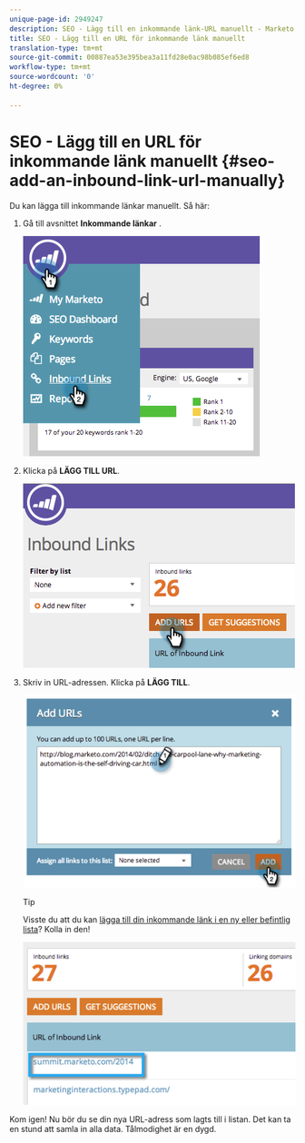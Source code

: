 ```yaml
---
unique-page-id: 2949247
description: SEO - Lägg till en inkommande länk-URL manuellt - Marketo Docs - Produktdokumentation
title: SEO - Lägg till en URL för inkommande länk manuellt
translation-type: tm+mt
source-git-commit: 00887ea53e395bea3a11fd28e0ac98b085ef6ed8
workflow-type: tm+mt
source-wordcount: '0'
ht-degree: 0%

---
```



# SEO - Lägg till en URL för inkommande länk manuellt {#seo-add-an-inbound-link-url-manually}

Du kan lägga till inkommande länkar manuellt. Så här:

1. Gå till avsnittet **Inkommande länkar** .

   ![](assets/image2014-9-18-13-3a40-3a3.png)

1. Klicka på **LÄGG TILL URL**.

   ![](assets/image2014-9-18-13-3a40-3a8.png)

1. Skriv in URL-adressen. Klicka på **LÄGG TILL**.

   ![](assets/image2014-9-18-13-3a40-3a32.png)

   >[!TIP]
   >
   >Visste du att du kan [lägga till din inkommande länk i en ny eller befintlig lista](../../../../product-docs/additional-apps/seo/understanding-seo/seo-managing-lists.md)? Kolla in den!

   ![](assets/image2014-9-18-13-3a41-3a14.png)

Kom igen! Nu bör du se din nya URL-adress som lagts till i listan. Det kan ta en stund att samla in alla data. Tålmodighet är en dygd.